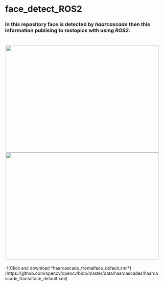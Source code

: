 # face_detect_ROS2
### In this repository face is detected by *haarcascade* then this information publising to rostopics with using *ROS2*.

<h1>
  <div id="header" align="center">
  <img src="https://user-images.githubusercontent.com/68682737/210886289-a761c854-bee2-480f-9f83-a717a3d4491d.png" width="500" height="350">
  <img src="https://user-images.githubusercontent.com/68682737/210888136-6ae516ed-e714-4061-a6f1-d313e5086d77.png" width="500" height="350">
    </div>
</h1>
-![Click and download *haarcascade_frontalface_default.xml*](https://github.com/opencv/opencv/blob/master/data/haarcascades/haarcascade_frontalface_default.xml)
